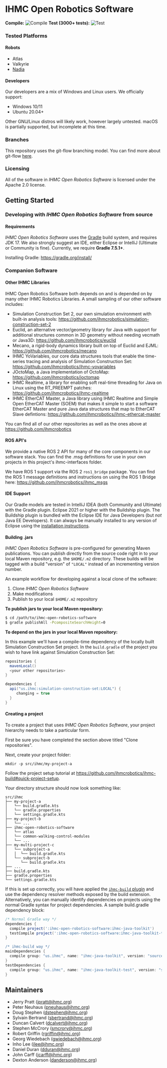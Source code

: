 # IHMC Open Robotics Software

**Compile:** ![Compile](https://bamboo.ihmc.us/plugins/servlet/wittified/build-status/LIBS-IHMCOPENROBOTICSSOFTWARE)
**Test (3000+ tests):** ![Test](https://bamboo.ihmc.us/plugins/servlet/wittified/build-status/LIBS-IHMCOPENROBOTICSSOFTWAREFAST)

### Tested Platforms

#### Robots

- Atlas
- Valkyrie
- [Nadia](https://boardwalkrobotics.com/Nadia.html)

#### Developers

Our developers are a mix of Windows and Linux users. We officially support:
- Windows 10/11
- Ubuntu 20.04+

Other GNU/Linux distros will likely work, however largely untested. macOS is partially supported, but incomplete at this time.

### Branches
This repository uses the git-flow branching model. You can find more about git-flow [here](https://www.atlassian.com/git/tutorials/comparing-workflows/feature-branch-workflow).

### Licensing
All of the software in *IHMC Open Robotics Software* is licensed under the Apache 2.0 license.

## Getting Started

### Developing with *IHMC Open Robotics Software* from source

#### Requirements
*IHMC Open Robotics Software* uses the [Gradle](https://gradle.org) build system, and requires JDK 17. We also strongly suggest an IDE, either Eclipse
or IntelliJ (Ultimate or Community is fine). Currently, we require **Gradle 7.5.1+**.

Installing Gradle: https://gradle.org/install/

### Companion Software

#### Other IHMC Libraries
IHMC Open Robotics Software both depends on and is depended on by many other IHMC Robotics Libraries. A small sampling of our other software includes:

- Simulation Construction Set 2, our own simulation environment with built-in analysis tools: https://github.com/ihmcrobotics/simulation-construction-set-2
- Euclid, an alternative vector/geometry library for Java with support for additional structures common in 3D geometry without needing vecmath or Java3D: https://github.com/ihmcrobotics/euclid
- Mecano, a rigid-body dynamics library built on top of Euclid and EJML: https://github.com/ihmcrobotics/mecano
- IHMC YoVariables, our core data structures tools that enable the time-series tracing and analysis of Simulation Construction Set: https://github.com/ihmcrobotics/ihmc-yovariables
- JOctoMap, a Java implementation of OctoMap: https://github.com/ihmcrobotics/joctomap
- IHMC Realtime, a library for enabling soft real-time threading for Java on Linux using the RT_PREEMPT patches: https://github.com/ihmcrobotics/ihmc-realtime
- IHMC EtherCAT Master, a Java library using IHMC Realtime and Simple Open EtherCAT Master (SOEM) that makes it simple to start a software EtherCAT Master and pure Java data structures that map to EtherCAT Slave defintions: https://github.com/ihmcrobotics/ihmc-ethercat-master

You can find all of our other repositories as well as the ones above at https://github.com/ihmcrobotics

#### ROS API's
We provide a native ROS 2 API for many of the core components in our software stack. You can find the .msg definitions for use in your own projects in this project's ihmc-interfaces folder.

We have ROS 1 support via the ROS 2 `ros1_bridge` package. You can find the ROS 1 message definitions and instructions on using the ROS 1 Bridge here: https://github.com/ihmcrobotics/ihmc_msgs

#### IDE Support
Our Gradle models are tested in IntelliJ IDEA (both Community and Ultimate) with the Gradle plugin.
Eclipse 2021 or higher with the Buildship plugin. The Buildship plugin is bundled with the Eclipse IDE for Java Developers (but *not* Java EE Developers). It can always be manually installed to any version of Eclipse using the [installation instructions](https://github.com/eclipse/buildship/blob/master/docs/user/Installation.md).

#### Building .jars
*IHMC Open Robotics Software* is pre-configured for generating Maven publications. You can publish directly from the source code right in to your local Maven
repository, e.g. the `$HOME/.m2` directory. These builds will be tagged with a build "version" of `"LOCAL"` instead of an incrementing version number.

An example workflow for developing against a local clone of the software:

1. Clone *IHMC Open Robotics Software*
2. Make modifications
3. Publish to your local `$HOME/.m2` repository

**To publish jars to your local Maven repository:**
```bash
$ cd /path/to/ihmc-open-robotics-software
$ gradle publishAll -PcompositeSearchHeight=0
```

**To depend on the jars in your local Maven repository:**

In this example we'll have a compile-time dependency of the locally built Simulation Construction Set project. In the `build.gradle` of the project you wish to
have link against Simulation Construction Set:

```gradle
repositories {
  mavenLocal()
  <your other repositories>
}

dependencies {
  api("us.ihmc:simulation-construction-set:LOCAL") {
     changing = true
  }
}
```  

#### Creating a project
To create a project that uses *IHMC Open Robotics Software*, your
project hierarchy needs to take a particular form.

First be sure you have completed the section above titled "Clone repositories".

Next, create your project folder:

```
mkdir -p src/ihmc/my-project-a
```

Follow the project setup tutorial at https://github.com/ihmcrobotics/ihmc-build#quick-project-setup.

Your directory structure should now look something like:

```
src/ihmc
├── my-project-a
│   └── build.gradle.kts
│   └── gradle.properties
│   └── settings.gradle.kts
├── my-project-b
│   └── ...
├── ihmc-open-robotics-software
│   └── atlas
│   └── common-walking-control-modules
│   └── ...
├── my-multi-project-c
│   └── subproject-a
│   │  └── build.gradle.kts
│   └── subproject-b
│      └── build.gradle.kts
├── ...
├── build.gradle.kts
├── gradle.properties
└── settings.gradle.kts
```

If this is set up correctly, you will have applied the [`ihmc-build` plugin](https://github.com/ihmcrobotics/ihmc-build)
and use the dependency resolver methods exposed by the build extension. Alternatively, you can manually identify dependencies on projects using the normal Gradle syntax for
project dependencies. A sample build.gradle dependency block:

```gradle
/* Normal Gradle way */
dependencies {
  compile project(':ihmc-open-robotics-software:ihmc-java-toolkit')
  testCompile project(':ihmc-open-robotics-software:ihmc-java-toolkit-test')
}

/* ihmc-build way */
mainDependencies {
  compile group: "us.ihmc", name: "ihmc-java-toolkit", version: "source"
}
testDependencies {
  compile group: "us.ihmc", name: "ihmc-java-toolkit-test", version: "source"
}
```

## Maintainers

* Jerry Pratt (jpratt@ihmc.org)
* Peter Neuhaus (pneuhaus@ihmc.org)
* Doug Stephen (dstephen@ihmc.org)
* Sylvain Bertrand (sbertrand@ihmc.org)
* Duncan Calvert (dcalvert@ihmc.org)
* Stephen McCrory (smcrory@ihmc.org)
* Robert Griffin (rgriffin@ihmc.org)
* Georg Wiedebach (gwiedebach@ihmc.org)
* Inho Lee (ilee@ihmc.org)
* Daniel Duran (dduran@ihmc.org)
* John Carff (jcarff@ihmc.org)
* Dexton Anderson (danderson@ihmc.org)
